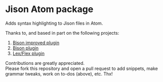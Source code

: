 # Jison Atom package  
Adds syntax highlighting to Jison files in Atom.  
  
Thanks to, and based in part on the following projects:  
1. [Bison improved plugin](https://github.com/EliaGeretto/language-bison-improved)  
2. [Bison plugin](https://github.com/toroidal-code/language-bison)  
3. [Lex/Flex plugin](https://github.com/maemre/language-lex-flex)  

Contributions are greatly appreciated.  
Please fork this repository and open a pull request to add snippets, make grammar tweaks, work on to-dos (above), etc. Thx!  
